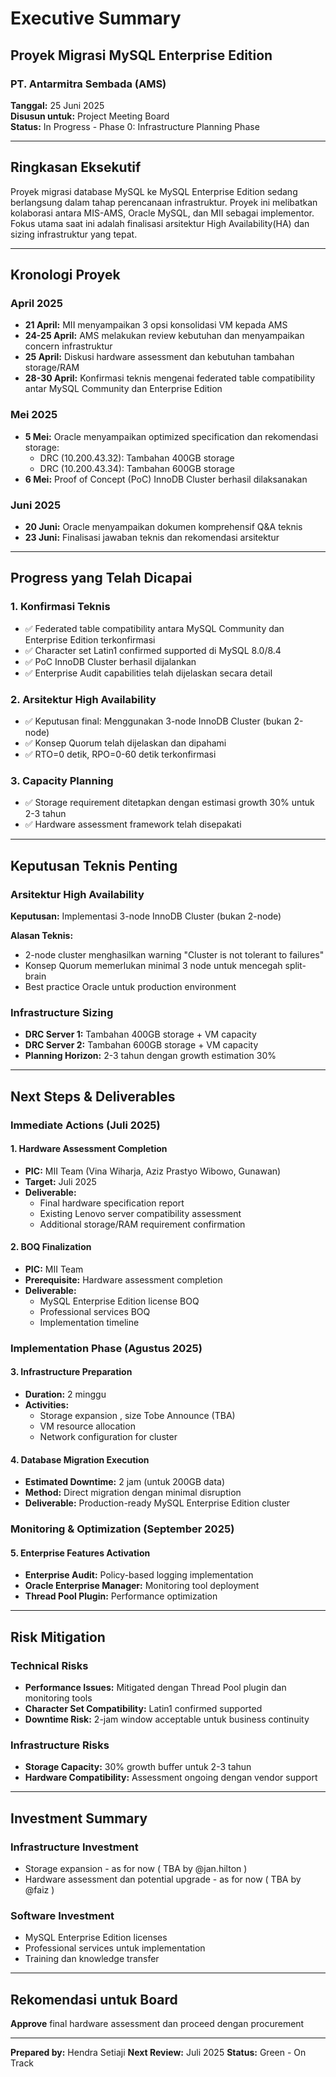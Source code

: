 # Executive Summary
## Proyek Migrasi MySQL Enterprise Edition
### PT. Antarmitra Sembada (AMS)

**Tanggal:** 25 Juni 2025  
**Disusun untuk:** Project Meeting Board  
**Status:** In Progress - Phase 0: Infrastructure Planning Phase

---

## Ringkasan Eksekutif

Proyek migrasi database MySQL ke MySQL Enterprise Edition sedang berlangsung dalam tahap perencanaan infrastruktur. Proyek ini melibatkan kolaborasi antara MIS-AMS, Oracle MySQL, dan MII sebagai implementor. Fokus utama saat ini adalah finalisasi arsitektur High Availability(HA) dan sizing infrastruktur yang tepat.

---

## Kronologi Proyek

### April 2025
- **21 April:** MII menyampaikan 3 opsi konsolidasi VM kepada AMS
- **24-25 April:** AMS melakukan review kebutuhan dan menyampaikan concern infrastruktur
- **25 April:** Diskusi hardware assessment dan kebutuhan tambahan storage/RAM
- **28-30 April:** Konfirmasi teknis mengenai federated table compatibility antar MySQL Community dan Enterprise Edition

### Mei 2025
- **5 Mei:** Oracle menyampaikan optimized specification dan rekomendasi storage:
  - DRC (10.200.43.32): Tambahan 400GB storage
  - DRC (10.200.43.34): Tambahan 600GB storage
- **6 Mei:** Proof of Concept (PoC) InnoDB Cluster berhasil dilaksanakan

### Juni 2025
- **20 Juni:** Oracle menyampaikan dokumen komprehensif Q&A teknis
- **23 Juni:** Finalisasi jawaban teknis dan rekomendasi arsitektur

---

## Progress yang Telah Dicapai

### 1. **Konfirmasi Teknis**
- ✅ Federated table compatibility antara MySQL Community dan Enterprise Edition terkonfirmasi
- ✅ Character set Latin1 confirmed supported di MySQL 8.0/8.4
- ✅ PoC InnoDB Cluster berhasil dijalankan
- ✅ Enterprise Audit capabilities telah dijelaskan secara detail

### 2. **Arsitektur High Availability**
- ✅ Keputusan final: Menggunakan 3-node InnoDB Cluster (bukan 2-node)
- ✅ Konsep Quorum telah dijelaskan dan dipahami
- ✅ RTO=0 detik, RPO=0-60 detik terkonfirmasi

### 3. **Capacity Planning**
- ✅ Storage requirement ditetapkan dengan estimasi growth 30% untuk 2-3 tahun
- ✅ Hardware assessment framework telah disepakati

---

## Keputusan Teknis Penting

### Arsitektur High Availability
**Keputusan:** Implementasi 3-node InnoDB Cluster (bukan 2-node)

**Alasan Teknis:**
- 2-node cluster menghasilkan warning "Cluster is not tolerant to failures"
- Konsep Quorum memerlukan minimal  3 node untuk mencegah split-brain
- Best practice Oracle untuk production environment

### Infrastructure Sizing
- **DRC Server 1:** Tambahan 400GB storage + VM capacity
- **DRC Server 2:** Tambahan 600GB storage + VM capacity
- **Planning Horizon:** 2-3 tahun dengan growth estimation 30%

---

## Next Steps & Deliverables

### Immediate Actions (Juli 2025)

#### 1. **Hardware Assessment Completion**
- **PIC:** MII Team (Vina Wiharja, Aziz Prastyo Wibowo, Gunawan)
- **Target:** Juli 2025
- **Deliverable:** 
  - Final hardware specification report
  - Existing Lenovo server compatibility assessment
  - Additional storage/RAM requirement confirmation

#### 2. **BOQ Finalization**
- **PIC:** MII Team
- **Prerequisite:** Hardware assessment completion
- **Deliverable:** 
  - MySQL Enterprise Edition license BOQ
  - Professional services BOQ
  - Implementation timeline

### Implementation Phase (Agustus 2025)

#### 3. **Infrastructure Preparation**
- **Duration:** 2 minggu
- **Activities:**
  - Storage expansion  , size Tobe Announce (TBA)
  - VM resource allocation
  - Network configuration for cluster

#### 4. **Database Migration Execution**
- **Estimated Downtime:** 2 jam (untuk 200GB data)
- **Method:** Direct migration dengan minimal disruption
- **Deliverable:** Production-ready MySQL Enterprise Edition cluster

### Monitoring & Optimization (September 2025)

#### 5. **Enterprise Features Activation**
- **Enterprise Audit:** Policy-based logging implementation
- **Oracle Enterprise Manager:** Monitoring tool deployment
- **Thread Pool Plugin:** Performance optimization

---

## Risk Mitigation

### Technical Risks
- **Performance Issues:** Mitigated dengan Thread Pool plugin dan monitoring tools
- **Character Set Compatibility:** Latin1 confirmed supported
- **Downtime Risk:** 2-jam window acceptable untuk business continuity

### Infrastructure Risks
- **Storage Capacity:** 30% growth buffer untuk 2-3 tahun
- **Hardware Compatibility:** Assessment ongoing dengan vendor support

---

## Investment Summary

### Infrastructure Investment
- Storage expansion - as for now ( TBA by @jan.hilton )
- Hardware assessment dan potential upgrade - as for now ( TBA by @faiz )

### Software Investment
- MySQL Enterprise Edition licenses
- Professional services untuk implementation
- Training dan knowledge transfer

---

## Rekomendasi untuk Board

 **Approve** final hardware assessment dan proceed dengan procurement

---

**Prepared by:** Hendra Setiaji **Next Review:** Juli 2025  **Status:** Green - On Track

